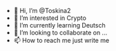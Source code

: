 - 👋 Hi, I’m @Toskina2
- 👀 I’m interested in Crypto
- 🌱 I’m currently learning Deutsch
- 💞️ I’m looking to collaborate on ...
- 📫 How to reach me just write me

<!---
Toskina2/Toskina2 is a ✨ special ✨ repository because its `README.md` (this file) appears on your GitHub profile.
You can click the Preview link to take a look at your changes.
--->
